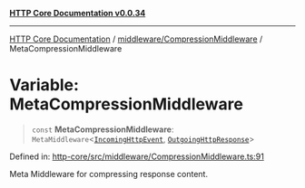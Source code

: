 [**HTTP Core Documentation v0.0.34**](../../../README.md)

***

[HTTP Core Documentation](../../../modules.md) / [middleware/CompressionMiddleware](../README.md) / MetaCompressionMiddleware

# Variable: MetaCompressionMiddleware

> `const` **MetaCompressionMiddleware**: `MetaMiddleware`\<[`IncomingHttpEvent`](../../../IncomingHttpEvent/classes/IncomingHttpEvent.md), [`OutgoingHttpResponse`](../../../OutgoingHttpResponse/classes/OutgoingHttpResponse.md)\>

Defined in: [http-core/src/middleware/CompressionMiddleware.ts:91](https://github.com/stonemjs/http-core/blob/8d2f265873c2a6f093cdaa7580ed7328bd078613/src/middleware/CompressionMiddleware.ts#L91)

Meta Middleware for compressing response content.
